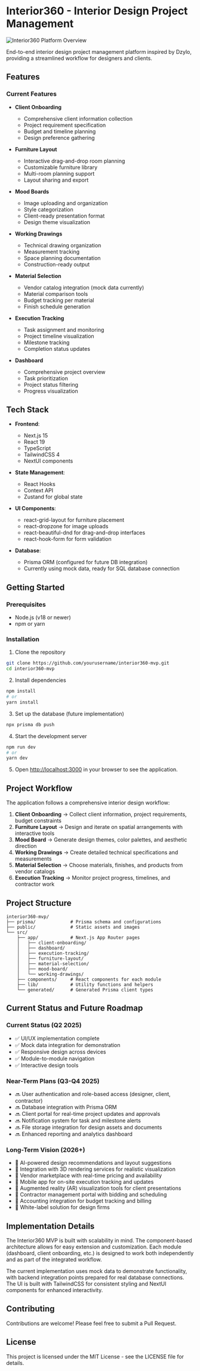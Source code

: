 # Interior360 - Interior Design Project Management

![Interior360 Platform Overview](./public/interior360-banner.png)

End-to-end interior design project management platform inspired by Dzylo, providing a streamlined workflow for designers and clients.

## Features

### Current Features

- **Client Onboarding**
  - Comprehensive client information collection
  - Project requirement specification
  - Budget and timeline planning
  - Design preference gathering
  
- **Furniture Layout**
  - Interactive drag-and-drop room planning
  - Customizable furniture library
  - Multi-room planning support
  - Layout sharing and export
  
- **Mood Boards**
  - Image uploading and organization
  - Style categorization
  - Client-ready presentation format
  - Design theme visualization
  
- **Working Drawings**
  - Technical drawing organization
  - Measurement tracking
  - Space planning documentation
  - Construction-ready output
  
- **Material Selection**
  - Vendor catalog integration (mock data currently)
  - Material comparison tools
  - Budget tracking per material
  - Finish schedule generation
  
- **Execution Tracking**
  - Task assignment and monitoring
  - Project timeline visualization
  - Milestone tracking
  - Completion status updates
  
- **Dashboard**
  - Comprehensive project overview
  - Task prioritization
  - Project status filtering
  - Progress visualization

## Tech Stack

- **Frontend**: 
  - Next.js 15
  - React 19
  - TypeScript
  - TailwindCSS 4
  - NextUI components
  
- **State Management**: 
  - React Hooks
  - Context API
  - Zustand for global state

- **UI Components**:
  - react-grid-layout for furniture placement
  - react-dropzone for image uploads
  - react-beautiful-dnd for drag-and-drop interfaces
  - react-hook-form for form validation

- **Database**: 
  - Prisma ORM (configured for future DB integration)
  - Currently using mock data, ready for SQL database connection

## Getting Started

### Prerequisites

- Node.js (v18 or newer)
- npm or yarn

### Installation

1. Clone the repository

```bash
git clone https://github.com/yourusername/interior360-mvp.git
cd interior360-mvp
```

2. Install dependencies

```bash
npm install
# or
yarn install
```

3. Set up the database (future implementation)

```bash
npx prisma db push
```

4. Start the development server

```bash
npm run dev
# or
yarn dev
```

5. Open [http://localhost:3000](http://localhost:3000) in your browser to see the application.

## Project Workflow

The application follows a comprehensive interior design workflow:

1. **Client Onboarding** → Collect client information, project requirements, budget constraints
2. **Furniture Layout** → Design and iterate on spatial arrangements with interactive tools
3. **Mood Board** → Generate design themes, color palettes, and aesthetic direction
4. **Working Drawings** → Create detailed technical specifications and measurements
5. **Material Selection** → Choose materials, finishes, and products from vendor catalogs
6. **Execution Tracking** → Monitor project progress, timelines, and contractor work

## Project Structure

```
interior360-mvp/
├── prisma/             # Prisma schema and configurations
├── public/             # Static assets and images
└── src/
    ├── app/            # Next.js App Router pages
    │   ├── client-onboarding/
    │   ├── dashboard/
    │   ├── execution-tracking/
    │   ├── furniture-layout/
    │   ├── material-selection/
    │   ├── mood-board/
    │   └── working-drawings/
    ├── components/     # React components for each module
    ├── lib/            # Utility functions and helpers
    └── generated/      # Generated Prisma client types
```

## Current Status and Future Roadmap

### Current Status (Q2 2025)
- ✅ UI/UX implementation complete
- ✅ Mock data integration for demonstration
- ✅ Responsive design across devices
- ✅ Module-to-module navigation
- ✅ Interactive design tools

### Near-Term Plans (Q3-Q4 2025)
- 🔜 User authentication and role-based access (designer, client, contractor)
- 🔜 Database integration with Prisma ORM
- 🔜 Client portal for real-time project updates and approvals
- 🔜 Notification system for task and milestone alerts
- 🔜 File storage integration for design assets and documents
- 🔜 Enhanced reporting and analytics dashboard

### Long-Term Vision (2026+)
- 🚀 AI-powered design recommendations and layout suggestions
- 🚀 Integration with 3D rendering services for realistic visualization
- 🚀 Vendor marketplace with real-time pricing and availability
- 🚀 Mobile app for on-site execution tracking and updates
- 🚀 Augmented reality (AR) visualization tools for client presentations
- 🚀 Contractor management portal with bidding and scheduling
- 🚀 Accounting integration for budget tracking and billing
- 🚀 White-label solution for design firms

## Implementation Details

The Interior360 MVP is built with scalability in mind. The component-based architecture allows for easy extension and customization. Each module (dashboard, client onboarding, etc.) is designed to work both independently and as part of the integrated workflow.

The current implementation uses mock data to demonstrate functionality, with backend integration points prepared for real database connections. The UI is built with TailwindCSS for consistent styling and NextUI components for enhanced interactivity.

## Contributing

Contributions are welcome! Please feel free to submit a Pull Request.

## License

This project is licensed under the MIT License - see the LICENSE file for details.
